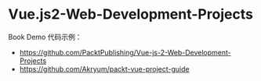 # Vue.js2-Web-Development-Projects
Book Demo
代码示例：    
- https://github.com/PacktPublishing/Vue-js-2-Web-Development-Projects
- https://github.com/Akryum/packt-vue-project-guide
